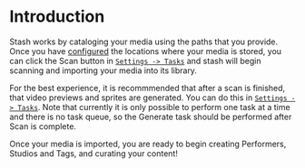 # Introduction

Stash works by cataloging your media using the paths that you provide. Once you have [configured](/settings?tab=configuration) the locations where your media is stored, you can click the Scan button in [`Settings -> Tasks`](/tasks) and stash will begin scanning and importing your media into its library.

For the best experience, it is recommmended that after a scan is finished, that video previews and sprites are generated. You can do this in [`Settings -> Tasks`](/tasks). Note that currently it is only possible to perform one task at a time and there is no task queue, so the Generate task should be performed after Scan is complete.

Once your media is imported, you are ready to begin creating Performers, Studios and Tags, and curating your content!